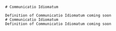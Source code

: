 
    # Communicatio Idiomatum

    Definition of Communicatio Idiomatum coming soon
    # Communicatio Idiomatum
    Definition of Communicatio Idiomatum coming soon